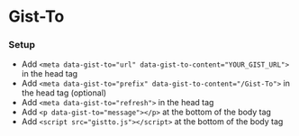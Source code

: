 # Gist-To

### Setup
- Add `<meta data-gist-to="url" data-gist-to-content="YOUR_GIST_URL">` in the head tag
- Add `<meta data-gist-to="prefix" data-gist-to-content="/Gist-To">` in the head tag (optional)
- Add `<meta data-gist-to="refresh">` in the head tag
- Add `<p data-gist-to="message"></p>` at the bottom of the body tag
- Add `<script src="gistto.js"></script>` at the bottom of the body tag